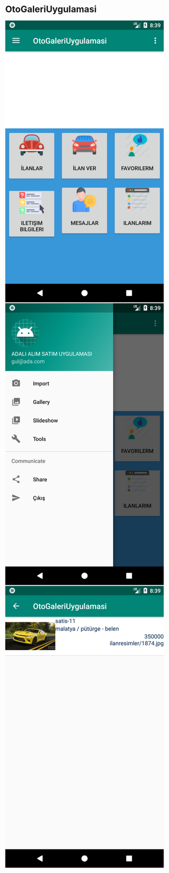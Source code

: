 # OtoGaleriUygulamasi
![github-small](Screenshot_1546850360.png)
![github-small](Screenshot_1546850381.png)
![github-small](Screenshot_1546850370.png)
